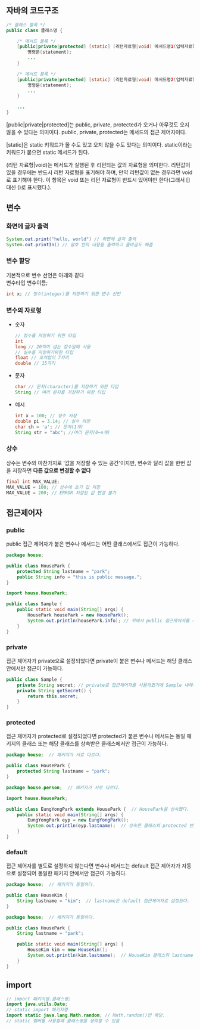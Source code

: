 ## 자바의 코드구조
```java
/* 클래스 블록 */
public class 클래스명 {

    /* 메서드 블록 */
    [public|private|protected] [static] (리턴자료형|void) 메서드명1(입력자료형 매개변수, ...) {
        명령문(statement);
        ...
    }

    /* 메서드 블록 */
    [public|private|protected] [static] (리턴자료형|void) 메서드명2(입력자료형 매개변수, ...) {
        명령문(statement);
        ...
    }

    ...
}
```
[public|private|protected]는 public, private, protected가 오거나 아무것도 오지 않을 수 있다는 의미이다. public, private, protected는 메서드의 접근 제어자이다.

[static]은 static 키워드가 올 수도 있고 오지 않을 수도 있다는 의미이다. static이라는 키워드가 붙으면 static 메서드가 된다.

(리턴 자료형|void)는 메서드가 실행된 후 리턴되는 값의 자료형을 의미한다. 리턴값이 있을 경우에는 반드시 리턴 자료형을 표기해야 하며, 만약 리턴값이 없는 경우라면 void로 표기해야 한다. 이 항목은 void 또는 리턴 자료형이 반드시 있어야만 한다(그래서 [] 대신 ()로 표시했다.).

## 변수
### 화면에 글자 출력
``` java 
System.out.print("hello, world") // 화면에 글자 출력
System.out.printIn() // 괄호 안의 내용을 출력하고 줄바꿈도 해줌
```

### 변수 할당
기본적으로 변수 선언은 아래와 같다  
변수타입 변수이름;
``` java
int x; // 정수(integer)를 저장하기 위한 변수 선언
```

### 변수의 자료형
- 숫자
    ``` java
    // 정수를 저장하기 위한 타입
    int 
    long // 20억이 넘는 정수일때 사용
    // 실수를 저장하기위한 타입
    float // 오차없이 7자리
    double // 15자리
    ```
- 문자
    ``` java
    char // 문자(character)를 저장하기 위한 타입
    String // 여러 문자를 저장하기 위한 타입
    ```
- 예시
    ``` java
    int x = 100; // 정수 저장
    double pi = 3.14; // 실수 저장
    char ch = 'a'; // 문자(1개)
    String str = "abc"; //여러 문자(0~n개)
    ```

### 상수
상수는 변수와 마찬가지로 '값을 저장할 수 있는 공간'이지만, 변수와 달리 값을 한번 값을 저장하면 **다른 값으로 변경할 수 없다**
``` java
final int MAX_VALUE;
MAX_VALUE = 100; // 상수에 초기 값 저장
MAX_VALUE = 200; // ERROR 저장된 값 변경 불가
```

## 접근제어자
### public
public 접근 제어자가 붙은 변수나 메서드는 어떤 클래스에서도 접근이 가능하다.
``` java
package house;

public class HousePark {
    protected String lastname = "park";
    public String info = "this is public message.";
}
```

``` java
import house.HousePark;

public class Sample {
    public static void main(String[] args) {
        HousePark housePark = new HousePark(); 
        System.out.println(housePark.info); // 위에서 public 접근제어자를 사용하였기에 다른 클래스에서도 접근이 가능함.
    }
}
```

### private
접근 제어자가 private으로 설정되었다면 private이 붙은 변수나 메서드는 해당 클래스 안에서만 접근이 가능하다.
``` java
public class Sample {
    private String secret; // private로 접근제어자를 사용하였기에 Sample 내에서만 사용가능
    private String getSecret() {
        return this.secret;
    }
}
```

### protected
접근 제어자가 protected로 설정되었다면 protected가 붙은 변수나 메서드는 동일 패키지의 클래스 또는 해당 클래스를 상속받은 클래스에서만 접근이 가능하다.
``` java
package house;  // 패키지가 서로 다르다.

public class HousePark {
    protected String lastname = "park";
}
```

``` java
package house.person;  // 패키지가 서로 다르다.

import house.HousePark;

public class EungYongPark extends HousePark {  // HousePark을 상속했다.
    public static void main(String[] args) {
        EungYongPark eyp = new EungYongPark();
        System.out.println(eyp.lastname);  // 상속한 클래스의 protected 변수는 접근이 가능하다.
    }
}
```

### default
접근 제어자를 별도로 설정하지 않는다면 변수나 메서드는 default 접근 제어자가 자동으로 설정되어 동일한 패키지 안에서만 접근이 가능하다.
``` java
package house;  // 패키지가 동일하다.

public class HouseKim {
    String lastname = "kim";  // lastname은 default 접근제어자로 설정된다.
}
```

``` java
package house;  // 패키지가 동일하다.

public class HousePark {
    String lastname = "park";

    public static void main(String[] args) {
        HouseKim kim = new HouseKim();
        System.out.println(kim.lastname);  // HouseKim 클래스의 lastname 변수를 사용할 수 있다.
    }
}
```

## import
``` java
// import 패키지명.클래스명;
import java.utils.Date; 
// static import 패키지명
import static java.lang.Math.random; // Math.random()만 해당.
// static 멤버를 사용할때 클래스명을 생략할 수 있음
```
